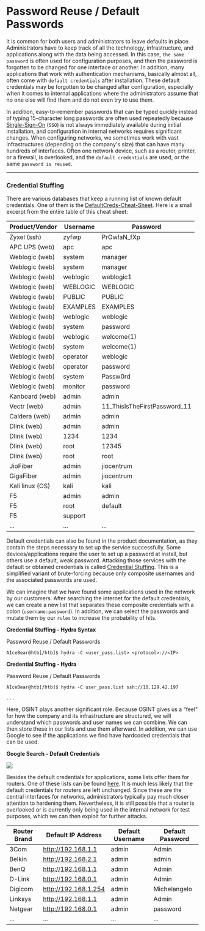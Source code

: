 # Password Reuse / Default Passwords

It is common for both users and administrators to leave defaults in place. Administrators have to keep track of all the technology, infrastructure, and applications along with the data being accessed. In this case, `the same password` is often used for configuration purposes, and then the password is forgotten to be changed for one interface or another. In addition, many applications that work with authentication mechanisms, basically almost all, often come with `default credentials` after installation. These default credentials may be forgotten to be changed after configuration, especially when it comes to internal applications where the administrators assume that no one else will find them and do not even try to use them.

In addition, easy-to-remember passwords that can be typed quickly instead of typing 15-character long passwords are often used repeatedly because [Single-Sign-On](https://en.wikipedia.org/wiki/Single\_sign-on) (`SSO`) is not always immediately available during initial installation, and configuration in internal networks requires significant changes. When configuring networks, we sometimes work with vast infrastructures (depending on the company's size) that can have many hundreds of interfaces. Often one network device, such as a router, printer, or a firewall, is overlooked, and the `default credentials` are used, or the same `password is reused`.

***

### Credential Stuffing

There are various databases that keep a running list of known default credentials. One of them is the [DefaultCreds-Cheat-Sheet](https://github.com/ihebski/DefaultCreds-cheat-sheet). Here is a small excerpt from the entire table of this cheat sheet:

| **Product/Vendor** | **Username** | **Password**                   |
| ------------------ | ------------ | ------------------------------ |
| Zyxel (ssh)        | zyfwp        | PrOw!aN\_fXp                   |
| APC UPS (web)      | apc          | apc                            |
| Weblogic (web)     | system       | manager                        |
| Weblogic (web)     | system       | manager                        |
| Weblogic (web)     | weblogic     | weblogic1                      |
| Weblogic (web)     | WEBLOGIC     | WEBLOGIC                       |
| Weblogic (web)     | PUBLIC       | PUBLIC                         |
| Weblogic (web)     | EXAMPLES     | EXAMPLES                       |
| Weblogic (web)     | weblogic     | weblogic                       |
| Weblogic (web)     | system       | password                       |
| Weblogic (web)     | weblogic     | welcome(1)                     |
| Weblogic (web)     | system       | welcome(1)                     |
| Weblogic (web)     | operator     | weblogic                       |
| Weblogic (web)     | operator     | password                       |
| Weblogic (web)     | system       | Passw0rd                       |
| Weblogic (web)     | monitor      | password                       |
| Kanboard (web)     | admin        | admin                          |
| Vectr (web)        | admin        | 11\_ThisIsTheFirstPassword\_11 |
| Caldera (web)      | admin        | admin                          |
| Dlink (web)        | admin        | admin                          |
| Dlink (web)        | 1234         | 1234                           |
| Dlink (web)        | root         | 12345                          |
| Dlink (web)        | root         | root                           |
| JioFiber           | admin        | jiocentrum                     |
| GigaFiber          | admin        | jiocentrum                     |
| Kali linux (OS)    | kali         | kali                           |
| F5                 | admin        | admin                          |
| F5                 | root         | default                        |
| F5                 | support      |                                |
| ...                | ...          | ...                            |

Default credentials can also be found in the product documentation, as they contain the steps necessary to set up the service successfully. Some devices/applications require the user to set up a password at install, but others use a default, weak password. Attacking those services with the default or obtained credentials is called [Credential Stuffing](https://owasp.org/www-community/attacks/Credential\_stuffing). This is a simplified variant of brute-forcing because only composite usernames and the associated passwords are used.

We can imagine that we have found some applications used in the network by our customers. After searching the internet for the default credentials, we can create a new list that separates these composite credentials with a colon (`username:password`). In addition, we can select the passwords and mutate them by our `rules` to increase the probability of hits.

**Credential Stuffing - Hydra Syntax**

Password Reuse / Default Passwords

```shell-session
AIceBear@htb[/htb]$ hydra -C <user_pass.list> <protocol>://<IP>
```

**Credential Stuffing - Hydra**

Password Reuse / Default Passwords

```shell-session
AIceBear@htb[/htb]$ hydra -C user_pass.list ssh://10.129.42.197

...
```

Here, OSINT plays another significant role. Because OSINT gives us a "feel" for how the company and its infrastructure are structured, we will understand which passwords and user names we can combine. We can then store these in our lists and use them afterward. In addition, we can use Google to see if the applications we find have hardcoded credentials that can be used.

**Google Search - Default Credentials**

![](https://academy.hackthebox.com/storage/modules/147/Google-default-creds.png)

Besides the default credentials for applications, some lists offer them for routers. One of these lists can be found [here](https://www.softwaretestinghelp.com/default-router-username-and-password-list/). It is much less likely that the default credentials for routers are left unchanged. Since these are the central interfaces for networks, administrators typically pay much closer attention to hardening them. Nevertheless, it is still possible that a router is overlooked or is currently only being used in the internal network for test purposes, which we can then exploit for further attacks.

| **Router Brand** | **Default IP Address** | **Default Username** | **Default Password** |
| ---------------- | ---------------------- | -------------------- | -------------------- |
| 3Com             | http://192.168.1.1     | admin                | Admin                |
| Belkin           | http://192.168.2.1     | admin                | admin                |
| BenQ             | http://192.168.1.1     | admin                | Admin                |
| D-Link           | http://192.168.0.1     | admin                | Admin                |
| Digicom          | http://192.168.1.254   | admin                | Michelangelo         |
| Linksys          | http://192.168.1.1     | admin                | Admin                |
| Netgear          | http://192.168.0.1     | admin                | password             |
| ...              | ...                    | ...                  | ...                  |
